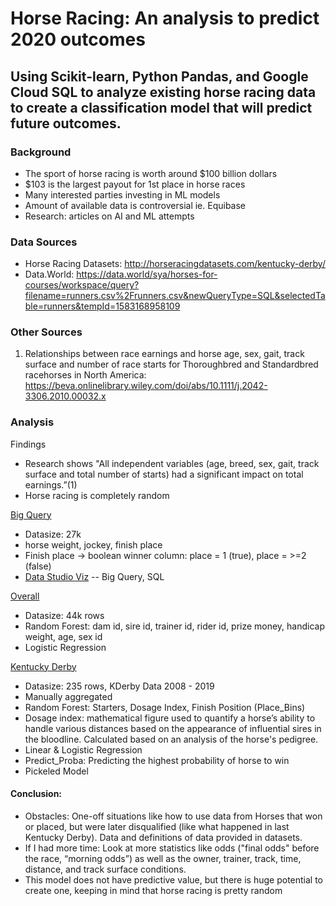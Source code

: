 # Horse Racing: An analysis to predict 2020 outcomes

## Using Scikit-learn, Python Pandas, and Google Cloud SQL to analyze existing horse racing data to create a classification model that will predict future outcomes. 

### Background
- The sport of horse racing is worth around $100 billion dollars
- $103 is the largest payout for 1st place in horse races 
- Many interested parties investing in ML models 
- Amount of available data is controversial ie. Equibase 
- Research: articles on AI and ML attempts


### Data Sources
- Horse Racing Datasets: http://horseracingdatasets.com/kentucky-derby/
- Data.World: https://data.world/sya/horses-for-courses/workspace/query?filename=runners.csv%2Frunners.csv&newQueryType=SQL&selectedTable=runners&tempId=1583168958109

### Other Sources
1. Relationships between race earnings and horse age, sex, gait, track surface and number of race starts for Thoroughbred and Standardbred racehorses in North America: https://beva.onlinelibrary.wiley.com/doi/abs/10.1111/j.2042-3306.2010.00032.x


### Analysis 
Findings 
- Research shows "All independent variables (age, breed, sex, gait, track surface and total number of starts) had a significant impact on total earnings.”(1)
- Horse racing is completely random 

<a href="https://console.cloud.google.com/bigquery?folder=true&organizationId=true&orgonly=true&project=final-project-269915&supportedpurview=project&j=bq:US:bquxjob_51b444c6_1709be1f532&page=queryresults">Big Query</a>
- Datasize: 27k
- horse weight, jockey, finish place
- Finish place -> boolean winner column: place = 1 (true), place = >=2 (false)
- <a href="https://datastudio.google.com/u/0/explorer/7454d1e9-8bd8-4e29-a638-e4e725399b48">Data Studio Viz</a>
-- Big Query, SQL 

<a href="http://localhost:8888/notebooks/FinalProject_OverallPredicts.ipynb">Overall</a>
- Datasize: 44k rows 
- Random Forest: dam id, sire id, trainer id, rider id, prize money, handicap weight, age, sex id
- Logistic Regression

<a href="http://localhost:8888/notebooks/FinalProject_KentuckyDerby.ipynb#.ipynb">Kentucky Derby</a>
- Datasize: 235 rows, KDerby Data 2008 - 2019 
- Manually aggregated 
- Random Forest: Starters, Dosage Index, Finish Position (Place_Bins)
- Dosage index: mathematical figure used to quantify a horse’s ability to handle various distances based on the appearance of influential sires in the bloodline. Calculated based on an analysis of the horse's pedigree.
- Linear & Logistic Regression 
- Predict_Proba: Predicting the highest probability of horse to win 
- Pickeled Model 

#### Conclusion: 
- Obstacles: One-off situations like how to use data from Horses that won or placed, but were later disqualified (like what happened in last Kentucky Derby). Data and definitions of data provided in datasets.
- If I had more time: Look at more statistics like odds ("final odds" before the race, “morning odds”) as well as the owner, trainer, track, time, distance, and track surface conditions. 
- This model does not have predictive value, but there is huge potential to create one, keeping in mind that horse racing is pretty random



